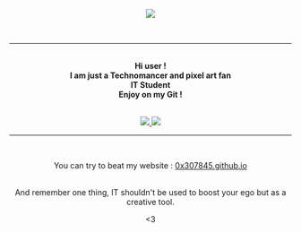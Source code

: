 <p align="center">
    <img src="https://i.ibb.co/H7yqN06/final-612ba1410b2261004b7adddf-552276.gif">
</p>   
<br>

---

<p align="center">
    <br>
    <strong>Hi user !<br>
    I am just a Technomancer and pixel art fan<br>
    IT Student<br>
    Enjoy on my Git !</strong> <br>
    <br>
    </strong>
 
<p align="center">
         <a href="https://discord.gg/Y3Tpmwe">
         <img src="https://img.shields.io/static/v1?label=Discord&logo=Discord&message=Click%20Here&color=7289DA">
         </a>
         <a href="https://0x307845.github.io">
         <img src="https://img.shields.io/static/v1?label=Website&logo=CSS3&logoColor=1572B6&message=Click%20Here&color=1572B6">
         </a>
<br>
</p>


---


<br>
<p align="center">You can try to beat my website : <a href="https://0x307845.github.io">0x307845.github.io</a>
<br>
<br>
<p align="center">And remember one thing, IT shouldn't be used to boost your ego but as a creative tool.
<br>
<p align="center"> <3
